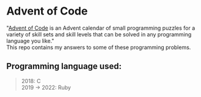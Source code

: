 # Advent of Code

"[Advent of Code](https://adventofcode.com/) is an Advent calendar of small programming puzzles for a variety of skill sets and skill levels that can be solved in any programming language you like." <br />
This repo contains my answers to some of these programming problems.


## Programming language used:

> 2018: C<br />
> 2019 -> 2022: Ruby<br />
